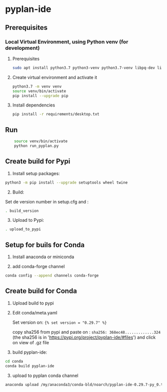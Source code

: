 # pyplan-ide

## Prerequisites

### Local Virtual Environment, using Python venv (for development)

1. Prerequisites

    ```bash
    sudo apt install python3.7 python3-venv python3.7-venv libpq-dev libpython3.7-dev
    ```

2. Create virtual environment and activate it

    ```bash
    python3.7 -m venv venv
    source venv/bin/activate
    pip install --upgrade pip
    ```

3. Install dependencies

    ```bash
    pip install -r requirements/desktop.txt
    ```

## Run

```bash
    source venv/bin/activate
    python run_pyplan.py
```



## Create build for Pypi

1. Install setup packages:

```bash
python3 -m pip install --upgrade setuptools wheel twine
```

2. Build:

Set de version number in setup.cfg and :

```bash
. build_version
```

3. Upload to Pypi:

```bash
. upload_to_pypi
```

## Setup for buils for Conda

1. Install anaconda or miniconda

2. add conda-forge channel

```bash
conda config --append channels conda-forge
```

## Create build for Conda

1. Upload build to pypi

2. Edit conda/meta.yaml

    Set version on:
    ```{% set version = "0.29.7" %}```

    copy sha256 from pypi and paste on :
    ```sha256: 368ec48.............324```
    (the sha256 is in 'https://pypi.org/project/pyplan-ide/#files') and click on view of .gz file

3. build pyplan-ide:

```bash
cd conda
conda build pyplan-ide
```

3. upload to pyplan conda channel
```bash
anaconda upload /my/anaconda3/conda-bld/noarch/pyplan-ide-0.29.7-py_0.tar.bz2
```
